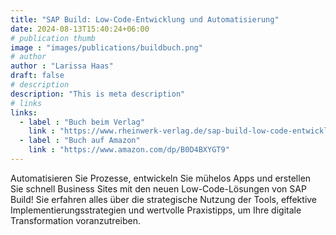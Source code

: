 ```yaml
---
title: "SAP Build: Low-Code-Entwicklung und Automatisierung"
date: 2024-08-13T15:40:24+06:00
# publication thumb
image : "images/publications/buildbuch.png"
# author
author : "Larissa Haas"
draft: false
# description
description: "This is meta description"
# links
links:
  - label : "Buch beim Verlag"
    link : "https://www.rheinwerk-verlag.de/sap-build-low-code-entwicklung-und-automatisierung/"
  - label : "Buch auf Amazon"
    link : "https://www.amazon.com/dp/B0D4BXYGT9"
---
```


Automatisieren Sie Prozesse, entwickeln Sie mühelos Apps und erstellen Sie schnell Business Sites mit den neuen Low-Code-Lösungen von SAP Build! Sie erfahren alles über die strategische Nutzung der Tools, effektive Implementierungsstrategien und wertvolle Praxistipps, um Ihre digitale Transformation voranzutreiben.